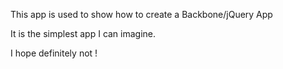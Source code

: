 This app is used to show how to create a Backbone/jQuery App

It is the simplest app I can imagine.

I hope definitely  not !
